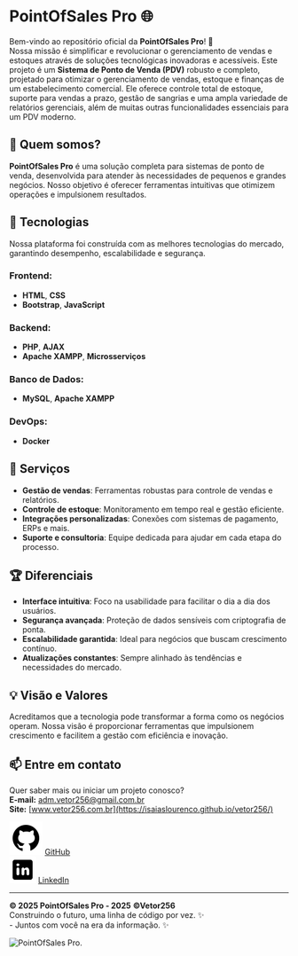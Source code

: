 # PointOfSales Pro 🌐

Bem-vindo ao repositório oficial da **PointOfSales Pro**! 🚀  
Nossa missão é simplificar e revolucionar o gerenciamento de vendas e estoques através de soluções tecnológicas inovadoras e acessíveis.
Este projeto é um **Sistema de Ponto de Venda (PDV)** robusto e completo, projetado para otimizar o gerenciamento de vendas, estoque e finanças de um estabelecimento comercial. Ele oferece controle total de estoque, suporte para vendas a prazo, gestão de sangrias e uma ampla variedade de relatórios gerenciais, além de muitas outras funcionalidades essenciais para um PDV moderno.

## 🧩 Quem somos?

**PointOfSales Pro** é uma solução completa para sistemas de ponto de venda, desenvolvida para atender às necessidades de pequenos e grandes negócios. Nosso objetivo é oferecer ferramentas intuitivas que otimizem operações e impulsionem resultados.

## 🔧 Tecnologias

Nossa plataforma foi construída com as melhores tecnologias do mercado, garantindo desempenho, escalabilidade e segurança. 

### Frontend:
- **HTML**, **CSS** 
- **Bootstrap**, **JavaScript**

### Backend:
- **PHP**, **AJAX**
- **Apache XAMPP**, **Microsserviços**

### Banco de Dados:
- **MySQL**, **Apache XAMPP**

### DevOps:
- **Docker**

## 🌟 Serviços

- **Gestão de vendas**: Ferramentas robustas para controle de vendas e relatórios.
- **Controle de estoque**: Monitoramento em tempo real e gestão eficiente.
- **Integrações personalizadas**: Conexões com sistemas de pagamento, ERPs e mais.
- **Suporte e consultoria**: Equipe dedicada para ajudar em cada etapa do processo.

## 🏆 Diferenciais

- **Interface intuitiva**: Foco na usabilidade para facilitar o dia a dia dos usuários.
- **Segurança avançada**: Proteção de dados sensíveis com criptografia de ponta.
- **Escalabilidade garantida**: Ideal para negócios que buscam crescimento contínuo.
- **Atualizações constantes**: Sempre alinhado às tendências e necessidades do mercado.

## 💡 Visão e Valores

Acreditamos que a tecnologia pode transformar a forma como os negócios operam. Nossa visão é proporcionar ferramentas que impulsionem crescimento e facilitem a gestão com eficiência e inovação.

## 📫 Entre em contato

Quer saber mais ou iniciar um projeto conosco?  
**E-mail:** adm.vetor256@gmail.com.br  
**Site:** [www.vetor256.com.br](https://isaiaslourenco.github.io/vetor256/)  

<img src="./assets/img/logotipo-do-github.png" alt="Github"> [GitHub](https://github.com/pointofsalespro)<br>
<img src="./assets/img/logotipo-do-linkedin.png" alt="LinkedIn"> [LinkedIn](https://linkedin.com/company/pointofsalespro)

---

**© 2025 PointOfSales Pro - 2025** **©Vetor256**<br>  Construindo o futuro, uma linha de código por vez. ✨<br>
                    - Juntos com você na era da informação. ✨

<img src="./assets/img/pdv.gif" alt="PointOfSales Pro.">